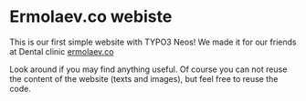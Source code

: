 Ermolaev.co webiste
=======

This is our first simple website with TYPO3 Neos! We made it for our friends at Dental clinic [ermolaev.co](http://ermolaev.co)

Look around if you may find anything useful. Of course you can not reuse the content of the website (texts and images), but feel free to reuse the code.
